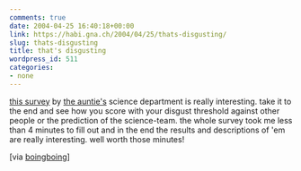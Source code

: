 ```yaml
---
comments: true
date: 2004-04-25 16:40:18+00:00
link: https://habi.gna.ch/2004/04/25/thats-disgusting/
slug: thats-disgusting
title: that's disgusting
wordpress_id: 511
categories:
- none
---
```


[this survey](http://www.bbc.co.uk/science/humanbody/mind/surveys/disgust/) by [the auntie's](http://www.bbc.co.uk/) science department is really interesting.
take it to the end and see how you score with your disgust threshold against other people or the prediction of the science-team. the whole survey took me less than 4 minutes to fill out and in the end the results and descriptions of 'em are really interesting. well worth those minutes!

[via [boingboing](https://boingboing.net/2004/04/23/bbcs_disgust_survey.html)]
